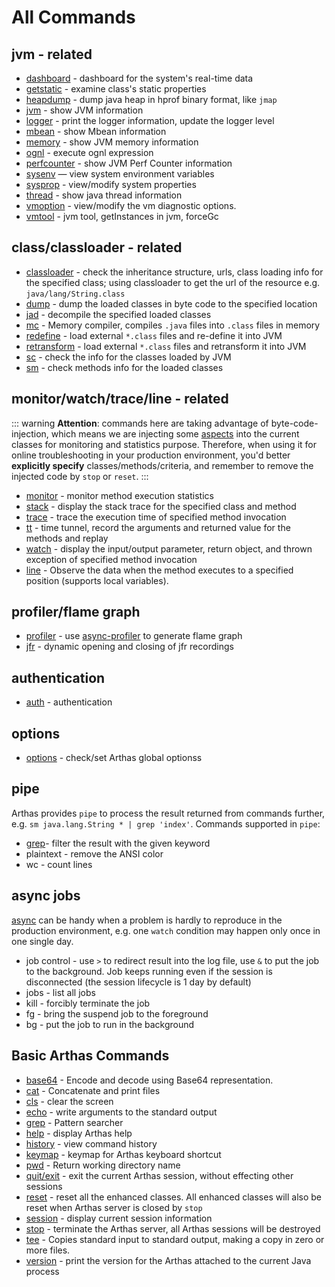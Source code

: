 # All Commands

## jvm - related

- [dashboard](dashboard.md) - dashboard for the system's real-time data
- [getstatic](getstatic.md) - examine class's static properties
- [heapdump](heapdump.md) - dump java heap in hprof binary format, like `jmap`
- [jvm](jvm.md) - show JVM information
- [logger](logger.md) - print the logger information, update the logger level
- [mbean](mbean.md) - show Mbean information
- [memory](memory.md) - show JVM memory information
- [ognl](ognl.md) - execute ognl expression
- [perfcounter](perfcounter.md) - show JVM Perf Counter information
- [sysenv](sysenv.md) — view system environment variables
- [sysprop](sysprop.md) - view/modify system properties
- [thread](thread.md) - show java thread information
- [vmoption](vmoption.md) - view/modify the vm diagnostic options.
- [vmtool](vmtool.md) - jvm tool, getInstances in jvm, forceGc

## class/classloader - related

- [classloader](classloader.md) - check the inheritance structure, urls, class loading info for the specified class; using classloader to get the url of the resource e.g. `java/lang/String.class`
- [dump](dump.md) - dump the loaded classes in byte code to the specified location
- [jad](jad.md) - decompile the specified loaded classes
- [mc](mc.md) - Memory compiler, compiles `.java` files into `.class` files in memory
- [redefine](redefine.md) - load external `*.class` files and re-define it into JVM
- [retransform](retransform.md) - load external `*.class` files and retransform it into JVM
- [sc](sc.md) - check the info for the classes loaded by JVM
- [sm](sm.md) - check methods info for the loaded classes

## monitor/watch/trace/line - related

::: warning
**Attention**: commands here are taking advantage of byte-code-injection, which means we are injecting some [aspects](https://en.wikipedia.org/wiki/Aspect-oriented_programming) into the current classes for monitoring and statistics purpose. Therefore, when using it for online troubleshooting in your production environment, you'd better **explicitly specify** classes/methods/criteria, and remember to remove the injected code by `stop` or `reset`.
:::

- [monitor](monitor.md) - monitor method execution statistics
- [stack](stack.md) - display the stack trace for the specified class and method
- [trace](trace.md) - trace the execution time of specified method invocation
- [tt](tt.md) - time tunnel, record the arguments and returned value for the methods and replay
- [watch](watch.md) - display the input/output parameter, return object, and thrown exception of specified method invocation
- [line](line.md) - Observe the data when the method executes to a specified position (supports local variables).

## profiler/flame graph

- [profiler](profiler.md) - use [async-profiler](https://github.com/jvm-profiling-tools/async-profiler) to generate flame graph
- [jfr](jfr.md) - dynamic opening and closing of jfr recordings

## authentication

- [auth](auth.md) - authentication

## options

- [options](options.md) - check/set Arthas global optionss

## pipe

Arthas provides `pipe` to process the result returned from commands further, e.g. `sm java.lang.String * | grep 'index'`. Commands supported in `pipe`:

- [grep](grep.md)- filter the result with the given keyword
- plaintext - remove the ANSI color
- wc - count lines

## async jobs

[async](async.md) can be handy when a problem is hardly to reproduce in the production environment, e.g. one `watch` condition may happen only once in one single day.

- job control - use `>` to redirect result into the log file, use `&` to put the job to the background. Job keeps running even if the session is disconnected (the session lifecycle is 1 day by default)
- jobs - list all jobs
- kill - forcibly terminate the job
- fg - bring the suspend job to the foreground
- bg - put the job to run in the background

## Basic Arthas Commands

- [base64](base64.md) - Encode and decode using Base64 representation.
- [cat](cat.md) - Concatenate and print files
- [cls](cls.md) - clear the screen
- [echo](echo.md) - write arguments to the standard output
- [grep](grep.md) - Pattern searcher
- [help](help.md) - display Arthas help
- [history](history.md) - view command history
- [keymap](keymap.md) - keymap for Arthas keyboard shortcut
- [pwd](pwd.md) - Return working directory name
- [quit/exit](quit.md) - exit the current Arthas session, without effecting other sessions
- [reset](reset.md) - reset all the enhanced classes. All enhanced classes will also be reset when Arthas server is closed by `stop`
- [session](session.md) - display current session information
- [stop](stop.md) - terminate the Arthas server, all Arthas sessions will be destroyed
- [tee](tee.md) - Copies standard input to standard output, making a copy in zero or more files.
- [version](version.md) - print the version for the Arthas attached to the current Java process
